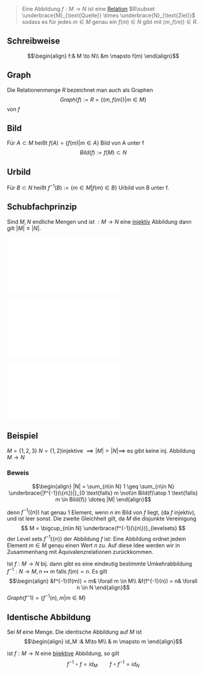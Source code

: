 > Eine Abbildung $f: M \to N$ ist eine [Relation](Relation.md) $R\subset \underbrace{M}_{\text{Quelle}} \times \underbrace{N}_{\text{Ziel}}$ sodass es für jedes $m\in M$ genau ein $f(m)\in N$ gibt mit $(m, f(m)) \in R$.

## Schreibweise 
$$\begin{align}
f:& M \to N\\
&m \mapsto f(m)
\end{align}$$

## Graph
Die Relationenmenge $R$ bezeichnet man auch als Graphen
$$
Graph(f) := R = \{(m, f(m)) | m\in M\}
$$
von $f$


## Bild
Für $A\subset M$ heißt  $f(A) = \{f(m) | m\in A\}$ Bild von A unter f
$$Bild(f) := f(M) \subset N$$
## Urbild
Für $B\subset N$ heißt $f^{-1}(B) := \{m\in M | f(m) \in B\}$ Urbild von B unter f.


## Schubfachprinzip
Sind $M, N$ endliche Mengen und ist $: M\to N$ eine [injektiv](Abbildungen.md#Injektiv) Abbildung dann gilt $|M| \leq |N|$.

![Surjektiv](Surjektiv.md)

![Injektiv](Injektiv.md)

![Bijektiv](Bijektiv.md)

## Beispiel
$M = \{1,2,3\}$ $N= \{1, 2\}$injektive
$\implies |M| > |N| \implies$ es gibt keine inj. Abbildung $M\to N$

### Beweis
$$\begin{align}
|N| = \sum_{n\in N} 1 \geq \sum_{n\in N} \underbrace{|f^{-1}(\{n\})|}_{0 \text{falls} m \not\in Bild(f)\atop 1 \text{falls} m \in Bild(f)} \doteq |M|
\end{align}$$

denn $f^{-1}(\{n\})$ hat genau 1 Element, wenn $n$ im Bild von $f$ liegt,
(da $f$ injektiv), und ist leer sonst. Die zweite Gleichheit gilt, da $M$ die disjunkte Vereinigung
$$
M = \bigcup_{n\in N} \underbrace{f^{-1}(\{n\})}_{levelsets}
$$
der Level sets $f^{-1}(\{n\})$ der Abbildung $f$ ist: Eine Abbildung ordnet jedem Element $m \in M$ genau einen Wert $n$ zu. Auf diese Idee werden wir in Zusammenhang mit Äquivalenzrelationen zurückkommen.

Ist $f: M\to N$ bij. dann gibt es eine eindeutig bestimmte Umkehrabbildung
$f^{-1}: N \to M, n \mapsto m$ falls $f(m) = n$.
Es gilt $$\begin{align}
&f^{-1}(f(m)) = m& \forall m \in M\\
&f(f^{-1}(n)) = n& \forall n \in N
\end{align}$$
$Graph(f^-1) = \{f^{-1}(n), m| m \in M\}$

## Identische Abbildung
Sei $M$ eine Menge. Die identische Abbildung auf $M$ ist
$$\begin{align}
id_M :& M\to M\\
& m \mapsto m
\end{align}$$

ist $f: M\to N$ eine [bijektive](#Bijektiv) Abbildung, so gilt
$$
f^{-1} \circ f = id_M \qquad f\circ f^{-1} = id_N
$$
